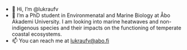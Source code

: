 - 👋 Hi, I’m @lukraufv
- 🌱 I’m a PhD student in Environmenatal and Marine Biology at Åbo Akademi University. I am looking into marine heatwaves and non-indigenous species and their impacts on the functioning of temperate coastal ecosystems.
- 📫 You can reach me at lukraufv@abo.fi


